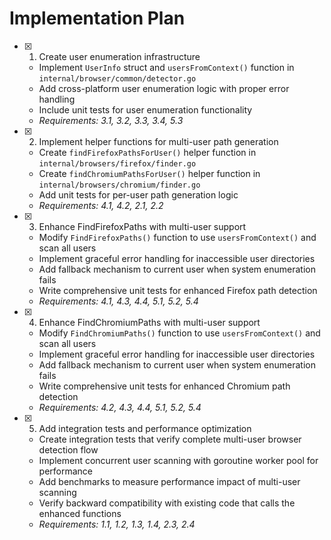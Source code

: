 # Implementation Plan

- [x] 1. Create user enumeration infrastructure
  - Implement `UserInfo` struct and `usersFromContext()` function in `internal/browser/common/detector.go`
  - Add cross-platform user enumeration logic with proper error handling
  - Include unit tests for user enumeration functionality
  - _Requirements: 3.1, 3.2, 3.3, 3.4, 5.3_

- [x] 2. Implement helper functions for multi-user path generation
  - Create `findFirefoxPathsForUser()` helper function in `internal/browsers/firefox/finder.go`
  - Create `findChromiumPathsForUser()` helper function in `internal/browsers/chromium/finder.go`
  - Add unit tests for per-user path generation logic
  - _Requirements: 4.1, 4.2, 2.1, 2.2_

- [x] 3. Enhance FindFirefoxPaths with multi-user support
  - Modify `FindFirefoxPaths()` function to use `usersFromContext()` and scan all users
  - Implement graceful error handling for inaccessible user directories
  - Add fallback mechanism to current user when system enumeration fails
  - Write comprehensive unit tests for enhanced Firefox path detection
  - _Requirements: 4.1, 4.3, 4.4, 5.1, 5.2, 5.4_

- [x] 4. Enhance FindChromiumPaths with multi-user support
  - Modify `FindChromiumPaths()` function to use `usersFromContext()` and scan all users
  - Implement graceful error handling for inaccessible user directories
  - Add fallback mechanism to current user when system enumeration fails
  - Write comprehensive unit tests for enhanced Chromium path detection
  - _Requirements: 4.2, 4.3, 4.4, 5.1, 5.2, 5.4_

- [x] 5. Add integration tests and performance optimization
  - Create integration tests that verify complete multi-user browser detection flow
  - Implement concurrent user scanning with goroutine worker pool for performance
  - Add benchmarks to measure performance impact of multi-user scanning
  - Verify backward compatibility with existing code that calls the enhanced functions
  - _Requirements: 1.1, 1.2, 1.3, 1.4, 2.3, 2.4_